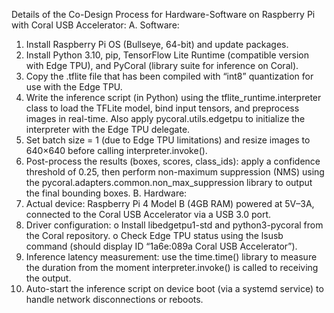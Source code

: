 Details of the Co-Design Process for Hardware-Software on Raspberry Pi with Coral USB Accelerator:
A. Software:

1. Install Raspberry Pi OS (Bullseye, 64-bit) and update packages.
2. Install Python 3.10, pip, TensorFlow Lite Runtime (compatible version with Edge TPU), and PyCoral (library suite for inference on Coral).
3. Copy the .tflite file that has been compiled with “int8” quantization for use with the Edge TPU.
4. Write the inference script (in Python) using the tflite_runtime.interpreter class to load the TFLite model, bind input tensors, and preprocess images in real-time. Also apply pycoral.utils.edgetpu to initialize the interpreter with the Edge TPU delegate.
5. Set batch size = 1 (due to Edge TPU limitations) and resize images to 640×640 before calling interpreter.invoke().
6. Post-process the results (boxes, scores, class_ids): apply a confidence threshold of 0.25, then perform non-maximum suppression (NMS) using the pycoral.adapters.common.non_max_suppression library to output the final bounding boxes.
   B. Hardware:
7. Actual device: Raspberry Pi 4 Model B (4GB RAM) powered at 5V–3A, connected to the Coral USB Accelerator via a USB 3.0 port.
8. Driver configuration:
   o Install libedgetpu1-std and python3-pycoral from the Coral repository.
   o Check Edge TPU status using the lsusb command (should display ID “1a6e:089a Coral USB Accelerator”).
9. Inference latency measurement: use the time.time() library to measure the duration from the moment interpreter.invoke() is called to receiving the output.
10. Auto-start the inference script on device boot (via a systemd service) to handle network disconnections or reboots.
